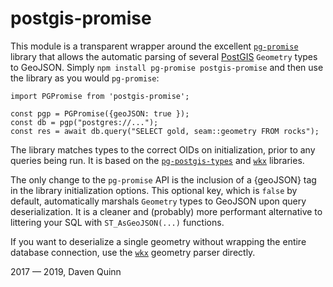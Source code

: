 # postgis-promise

This module is a transparent wrapper around the excellent
[`pg-promise`](https://vitaly-t.github.io/pg-promise/index.html) library
that allows the automatic parsing
of several [PostGIS](https://postgis.net/) `Geometry` types to GeoJSON.
Simply `npm install pg-promise postgis-promise` and then use the library
as you would `pg-promise`:

```
import PGPromise from 'postgis-promise';

const pgp = PGPromise({geoJSON: true });
const db = pgp("postgres://...");
const res = await db.query("SELECT gold, seam::geometry FROM rocks");
```

The library matches types to the correct OIDs
on initialization, prior to any queries being run.
It is based on the [`pg-postgis-types`](https://github.com/zhm/pg-postgis-types)
and [`wkx`](https://github.com/cschwarz/wkx) libraries.

The only change to the `pg-promise` API is the inclusion of a {geoJSON} tag
in the library initialization options. This optional key, which
is `false` by default, automatically marshals `Geometry` types to GeoJSON
upon query deserialization. It is a cleaner and (probably) more performant
alternative to littering your SQL with `ST_AsGeoJSON(...)` functions.

If you want to deserialize a single geometry without wrapping the entire
database connection, use the [`wkx`](https://github.com/cschwarz/wkx)
geometry parser directly.

2017 — 2019, Daven Quinn
